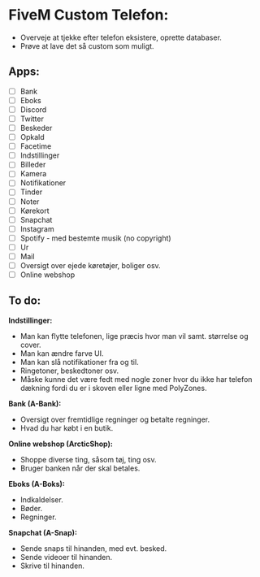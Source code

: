# FiveM Custom Telefon:
- Overveje at tjekke efter telefon eksistere, oprette databaser.
- Prøve at lave det så custom som muligt.

## Apps:
- [ ] Bank
- [ ] Eboks
- [ ] Discord
- [ ] Twitter
- [ ] Beskeder
- [ ] Opkald
- [ ] Facetime
- [ ] Indstillinger
- [ ] Billeder
- [ ] Kamera
- [ ] Notifikationer
- [ ] Tinder
- [ ] Noter
- [ ] Kørekort
- [ ] Snapchat
- [ ] Instagram
- [ ] Spotify - med bestemte musik (no copyright)
- [ ] Ur
- [ ] Mail
- [ ] Oversigt over ejede køretøjer, boliger osv.
- [ ] Online webshop

## To do:
**Indstillinger:**
- Man kan flytte telefonen, lige præcis hvor man vil samt. størrelse og cover.
- Man kan ændre farve UI.
- Man kan slå notifikationer fra og til.
- Ringetoner, beskedtoner osv.
- Måske kunne det være fedt med nogle zoner hvor du ikke har telefon dækning fordi du er i skoven eller ligne med PolyZones.

**Bank (A-Bank):**
- Oversigt over fremtidlige regninger og betalte regninger.
- Hvad du har købt i en butik.

**Online webshop (ArcticShop):**
- Shoppe diverse ting, såsom tøj, ting osv.
- Bruger banken når der skal betales.

**Eboks (A-Boks):**
- Indkaldelser.
- Bøder.
- Regninger.

**Snapchat (A-Snap):**
- Sende snaps til hinanden, med evt. besked.
- Sende videoer til hinanden.
- Skrive til hinanden.
